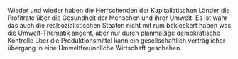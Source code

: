 Wieder und wieder haben die Herrschenden der Kapitalistischen Länder die Profitrate über die Gesundheit der Menschen und ihrer Umwelt. Es ist wahr das auch die realsozialistischen Staaten nicht mit rum bekleckert haben was die Umwelt-Thematik angeht, aber nur durch planmäßige demokratische Kontrolle über die Produktionsmittel kann ein gesellschaftlich verträglicher übergang in eine Umweltfreundliche Wirtschaft geschehen.